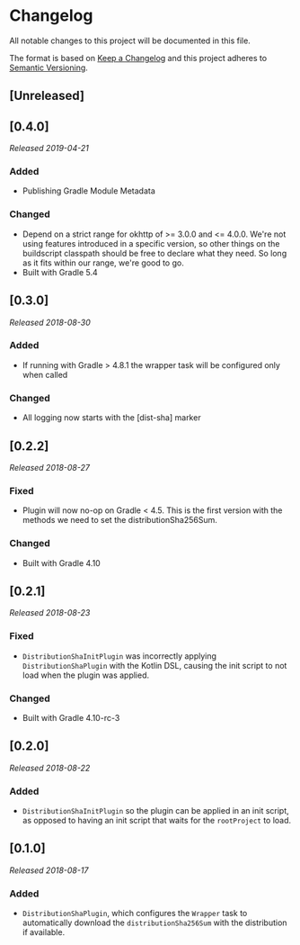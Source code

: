 # Changelog
All notable changes to this project will be documented in this file.

The format is based on [Keep a Changelog](http://keepachangelog.com/en/1.0.0/)
and this project adheres to [Semantic Versioning](http://semver.org/spec/v2.0.0.html).

## [Unreleased]

## [0.4.0]

_Released 2019-04-21_

### Added
- Publishing Gradle Module Metadata

### Changed
- Depend on a strict range for okhttp of >= 3.0.0 and <= 4.0.0. We're not using
  features introduced in a specific version, so other things on the buildscript
  classpath should be free to declare what they need. So long as it fits within
  our range, we're good to go.
- Built with Gradle 5.4

## [0.3.0]

_Released 2018-08-30_

### Added
- If running with Gradle > 4.8.1 the wrapper task will be configured only
  when called

### Changed
- All logging now starts with the [dist-sha] marker

## [0.2.2]

_Released 2018-08-27_

### Fixed
- Plugin will now no-op on Gradle < 4.5. This is the first version with the
  methods we need to set the distributionSha256Sum.

### Changed
- Built with Gradle 4.10

## [0.2.1]

_Released 2018-08-23_

### Fixed
- `DistributionShaInitPlugin` was incorrectly applying `DistributionShaPlugin`
  with the Kotlin DSL, causing the init script to not load when the plugin was
  applied.

### Changed
- Built with Gradle 4.10-rc-3

## [0.2.0]

_Released 2018-08-22_

### Added
- `DistributionShaInitPlugin` so the plugin can be applied in an init script,
  as opposed to having an init script that waits for the `rootProject` to load.

## [0.1.0]

_Released 2018-08-17_

### Added
- `DistributionShaPlugin`, which configures the `Wrapper` task to automatically
  download the `distributionSha256Sum` with the distribution if available.